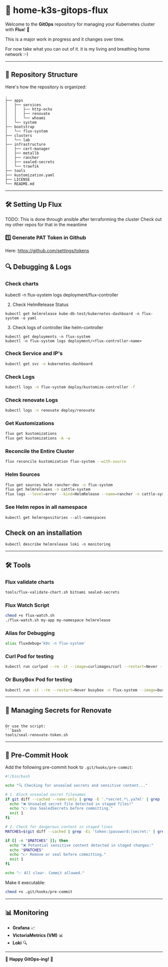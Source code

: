 # 🚀 home-k3s-gitops-flux

Welcome to the **GitOps** repository for managing your Kubernetes cluster with **Flux**! 🎉

This is a major work in progress and it changes over time.

For now take what you can out of it. it is my living and breathing home network :-)

---

## 📂 Repository Structure

Here's how the repository is organized:

```
.
├── apps
│   ├── services
│   │   ├── http-echo
│   │   ├── renovate
│   │   └── whoami
│   └── system
├── bootstrap
│   └── flux-system
├── clusters
│   └── lab
├── infrastructure
│   ├── cert-manager
│   ├── metallb
│   ├── rancher
│   ├── sealed-secrets
│   └── traefik
├── tools
├── kustomization.yaml
├── LICENSE
└── README.md
```

---

## 🛠️ Setting Up Flux

TODO: This is done through ansible after terraforming the cluster
Check out my other repos for that in the meantime

### 1️⃣ Generate PAT Token in Github

Here: https://github.com/settings/tokens

## 🔍 Debugging & Logs

### Check charts
kubectl -n flux-system logs deployment/flux-controller


2. Check HelmRelease Status
```
kubectl get helmrelease kube-db-test/kubernetes-dashboard -n flux-system -o yaml
```


3. Check logs of controller like helm-controller

```
kubectl get deployments -n flux-system
kubectl -n flux-system logs deployment/<flux-controller-name>
```

### Check Service and IP's
```bash
kubectl get svc -n kubernetes-dashboard
```

### Check Logs
```bash
kubectl logs -n flux-system deploy/kustomize-controller -f
```

### Check renovate Logs
``` bash
kubectl logs -n renovate deploy/renovate
```

### Get Kustomizations
```bash
flux get kustomizations
flux get kustomizations -A -w
```

### Reconcile the Entire Cluster
```bash
flux reconcile kustomization flux-system --with-source
```

### Helm Sources
```bash
flux get sources helm rancher-dev -n flux-system
flux get helmreleases -n cattle-system
flux logs --level=error --kind=HelmRelease --name=rancher -n cattle-system
```
### See Helm repos in all namespace
```
kubectl get helmrepositories --all-namespaces
```

## Check on an installation
```
kubectl describe helmrelease loki -n monitoring
```

---

## 🛠️ Tools

### Flux validate charts
```bash
tools/flux-validate-chart.sh bitnami sealed-secrets

```

### Flux Watch Script
```bash
chmod +x flux-watch.sh
./flux-watch.sh my-app my-namespace helmrelease
```

### Alias for Debugging
```bash
alias fluxdebug='k9s -n flux-system'
```

### Curl Pod for testing
```bash
kubectl run curlpod --rm -it --image=curlimages/curl --restart=Never -- sh
```

### Or BusyBox Pod for testing
```bash
kubectl run -it --rm --restart=Never busybox -n flux-system --image=busybox
```

---

## 🔐 Managing Secrets for Renovate

```

Or use the script:
```bash
tools/seal-renovate-token.sh
```

---

## 🧹 Pre-Commit Hook

Add the following pre-commit hook to `.git/hooks/pre-commit`:

```bash
#!/bin/bash

echo "🔍 Checking for unsealed secrets and sensitive content..."

# 1. Block unsealed secret filenames
if git diff --cached --name-only | grep -E '.*secret.*\.ya?ml' | grep -v 'sealed'; then
  echo "❌ Unsealed secret file detected in staged files!"
  echo "👉 Use SealedSecrets before committing."
  exit 1
fi

# 2. Check for dangerous content in staged lines
MATCHES=$(git diff --cached | grep -Ei 'token:|password:|secret:' | grep -vE '^\+?\s*#')

if [[ -n "$MATCHES" ]]; then
  echo "❌ Potential sensitive content detected in staged changes:"
  echo "$MATCHES"
  echo "👉 Remove or seal before committing."
  exit 1
fi

echo "✅ All clear. Commit allowed."
```

Make it executable:
```bash
chmod +x .git/hooks/pre-commit
```

---

## 📊 Monitoring

- **Grafana** 📈
- **VictoriaMetrics (VM)** 📊
- **Loki** 🔍

---

🎉 **Happy GitOps-ing!** 🚀


